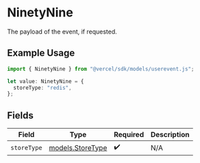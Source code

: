 # NinetyNine

The payload of the event, if requested.

## Example Usage

```typescript
import { NinetyNine } from "@vercel/sdk/models/userevent.js";

let value: NinetyNine = {
  storeType: "redis",
};
```

## Fields

| Field                                      | Type                                       | Required                                   | Description                                |
| ------------------------------------------ | ------------------------------------------ | ------------------------------------------ | ------------------------------------------ |
| `storeType`                                | [models.StoreType](../models/storetype.md) | :heavy_check_mark:                         | N/A                                        |